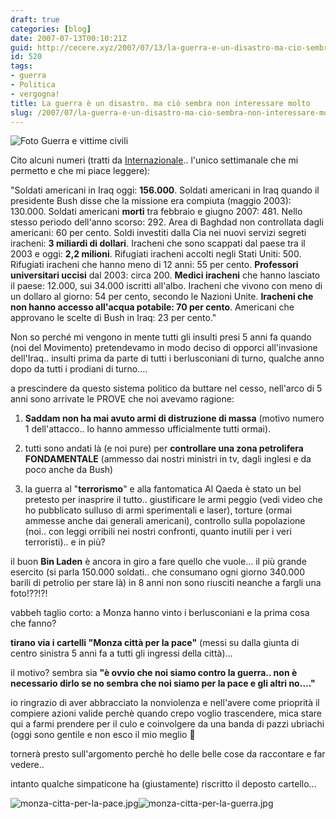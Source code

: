 ```yaml
---
draft: true
categories: [blog]
date: 2007-07-13T00:10:21Z
guid: http://cecere.xyz/2007/07/13/la-guerra-e-un-disastro-ma-cio-sembra-non-interessare-molto/
id: 520
tags:
- guerra
- Politica
- vergogna!
title: La guerra è un disastro. ma ciò sembra non interessare molto
slug: /2007/07/la-guerra-e-un-disastro-ma-cio-sembra-non-interessare-molto/
---
```


![Foto Guerra e vittime civili](http://cecere.xyz/wp-content/uploads/sites/3/2007/07/foto_guerra.jpg)
  
Cito alcuni numeri (tratti da [Internazionale](http://www.internazionale.it).. l'unico settimanale che mi permetto e che mi piace leggere):

"Soldati americani in Iraq oggi: **156.000**. Soldati americani in Iraq quando il presidente Bush disse che la missione era compiuta (maggio 2003): 130.000. Soldati americani **morti** tra febbraio e giugno 2007: 481. Nello stesso periodo dell'anno scorso: 292. Area di Baghdad non controllata dagli americani: 60 per cento. Soldi investiti dalla Cia nei nuovi servizi segreti iracheni: **3 miliardi di dollari**. Iracheni che sono scappati dal paese tra il 2003 e oggi: **2,2 milioni**. Rifugiati iracheni accolti negli Stati Uniti: 500. Rifugiati iracheni che hanno meno di 12 anni: 55 per cento. **Professori universitari uccisi** dal 2003: circa 200. **Medici iracheni** che hanno lasciato il paese: 12.000, sui 34.000 iscritti all'albo. Iracheni che vivono con meno di un dollaro al giorno: 54 per cento, secondo le Nazioni Unite. **Iracheni che non hanno accesso all'acqua potabile: 70 per cento**. Americani che approvano le scelte di Bush in Iraq: 23 per cento."

Non so perché mi vengono in mente tutti gli insulti presi 5 anni fa quando (noi del Movimento) pretendevamo in modo deciso di opporci all'invasione dell'Iraq.. insulti prima da parte di tutti i berlusconiani di turno, qualche anno dopo da tutti i prodiani di turno….

a prescindere da questo sistema politico da buttare nel cesso, nell'arco di 5 anni sono arrivate le PROVE che noi avevamo ragione:

1) **Saddam non ha mai avuto armi di distruzione di massa** (motivo numero 1 dell'attacco.. lo hanno ammesso ufficialmente tutti ormai).

2) tutti sono andati là (e noi pure) per **controllare una zona petrolifera FONDAMENTALE** (ammesso dai nostri ministri in tv, dagli inglesi e da poco anche da Bush)

3) la guerra al "**terrorismo**" e alla fantomatica Al Qaeda è stato un bel pretesto per inasprire il tutto.. giustificare le armi peggio (vedi video che ho pubblicato sulluso di armi sperimentali e laser), torture (ormai ammesse anche dai generali americani), controllo sulla popolazione (noi.. con leggi orribili nei nostri confronti, quanto inutili per i veri terroristi).. e in più?

il buon **Bin Laden** è ancora in giro a fare quello che vuole… il più grande esercito (si parla 150.000 soldati.. che consumano ogni giorno 340.000 barili di petrolio per stare là) in 8 anni non sono riusciti neanche a fargli una foto!??!?!

vabbeh taglio corto: a Monza hanno vinto i berlusconiani e la prima cosa che fanno?
  
**tirano via i cartelli "Monza città per la pace"** (messi su dalla giunta di centro sinistra 5 anni fa a tutti gli ingressi della città)…
  
il motivo? sembra sia **"è ovvio che noi siamo contro la guerra.. non è necessario dirlo se no sembra che noi siamo per la pace e gli altri no…."**

io ringrazio di aver abbracciato la nonviolenza e nell'avere come prioprità il compiere azioni valide perchè quando crepo voglio trascendere, mica stare qui a farmi prendere per il culo e coinvolgere da una banda di pazzi ubriachi (oggi sono gentile e non esco il mio meglio 🙂

tornerà presto sull'argomento perchè ho delle belle cose da raccontare e far vedere..

intanto qualche simpaticone ha (giustamente) riscritto il deposto cartello…

![monza-citta-per-la-pace.jpg](http://cecere.xyz/wp-content/uploads/sites/3/2007/07/monza-citta-per-la-pace.thumbnail.jpg)![monza-citta-per-la-guerra.jpg](http://cecere.xyz/wp-content/uploads/sites/3/2007/07/monza-citta-per-la-guerra.thumbnail.jpg)